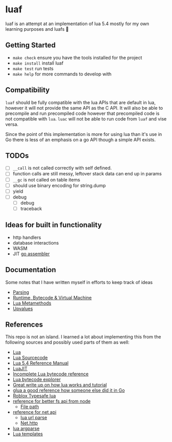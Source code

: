 # luaf
luaf is an attempt at an implementation of lua 5.4 mostly for my own learning
purposes and luafs 🤠

## Getting Started
- `make check` ensure you have the tools installed for the project
- `make install` install luaf
- `make test` run tests
- `make help` for more commands to develop with

## Compatibility
`luaf` should be fully compatible with the lua APIs that are default in lua,
however it will not provide the same API as the C API. It will also be able to
precompile and run precompiled code however that precompiled code is not compatible
with `lua`. `luac` will not be able to run code from `luaf` and vise versa.

Since the point of this implementation is more for using lua than it's use in Go
there is less of an emphasis on a go API though a simple API exists.

## TODOs
- [ ] `__call` is not called correctly with self defined.
- [ ] function calls are still messy, leftover stack data can end up in params
- [ ] `__gc` is not called on table items
- [ ] should use binary encoding for string.dump
- [ ] yield
- [ ] debug
  - [ ] debug
  - [ ] traceback

## Ideas for built in functionality
- http handlers
- database interactions
- WASM
- JIT [go assembler](https://github.com/twitchyliquid64/golang-asm)

## Documentation
Some notes that I have written myself in efforts to keep track of ideas

- [Parsing](./doc/parser.md)
- [Runtime, Bytecode & Virtual Machine](./doc/virtualmachine.md)
- [Lua Metamethods](./doc/metamethods.md)
- [Upvalues](./doc/upvalues.md)

## References
This repo is not an island. I learned a lot about implementing this from the following
sources and possibly used parts of them as well:

- [Lua](https://lua.org/)
- [Lua Sourcecode](https://github.com/lua/lua)
- [Lua 5.4 Reference Manual](https://www.lua.org/manual/5.4/)
- [LuaJIT](https://github.com/LuaJIT/LuaJIT)
- [Incomplete Lua bytecode reference](https://the-ravi-programming-language.readthedocs.io/en/latest/lua_bytecode_reference.html)
- [Lua bytecode explorer](https://www.luac.nl/)
- [Great write up on how lua works and tutorial](https://wubingzheng.github.io/build-lua-in-rust/en/)
- [glua a good reference how someone else did it in Go](https://github.com/yuin/gopher-lua)
- [Roblox Typesafe lua](https://luau.org/)
- [reference for better fs api from node](https://nodejs.org/docs/latest-v12.x/api/fs.html)
  - [File path](https://github.com/moteus/lua-path)
- [reference for net api](https://nodejs.org/docs/latest-v12.x/api/net.htmlnet.url)
  - [lua url parse](https://github.com/golgote/neturl)
  - [Net.http](https://nodejs.org/docs/latest-v12.x/api/http.html)
- [lua argparse](https://github.com/mpeterv/argparse)
- [Lua templates](https://github.com/leafo/etlua)
